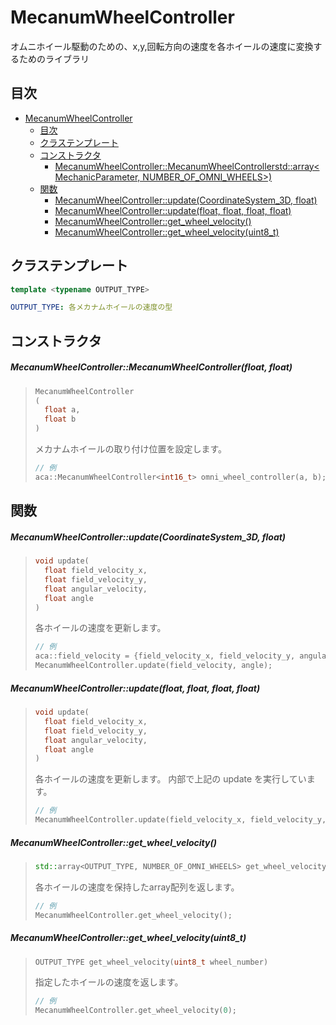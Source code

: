 # MecanumWheelController

オムニホイール駆動のための、x,y,回転方向の速度を各ホイールの速度に変換するためのライブラリ

## 目次
- [MecanumWheelController](#MecanumWheelController)
    - [目次](#目次)
    - [クラステンプレート](#クラステンプレート)
    - [コンストラクタ](#コンストラクタ)
        - [MecanumWheelController::MecanumWheelControllerstd::array<MechanicParameter, NUMBER_OF_OMNI_WHEELS>)](#MecanumWheelControllerMecanumWheelControllerstdarraymechanicparameter-number_of_omni_wheels)
    - [関数](#関数)
        - [MecanumWheelController::update(CoordinateSystem_3D<float>, float)](#MecanumWheelControllerupdatecoordinatesystem_3dfloat-float)
        - [MecanumWheelController::update(float, float, float, float)](#MecanumWheelControllerupdatefloat-float-float-float)
        - [MecanumWheelController::get_wheel_velocity()](#MecanumWheelControllerget_wheel_velocity)
        - [MecanumWheelController::get_wheel_velocity(uint8_t)](#MecanumWheelControllerget_wheel_velocityuint8_t)

## クラステンプレート
```c++
template <typename OUTPUT_TYPE>
```
```yaml
OUTPUT_TYPE: 各メカナムホイールの速度の型
```

## コンストラクタ

##### MecanumWheelController::MecanumWheelController(float, float)
> ```c++
> MecanumWheelController
> (
>   float a,
>   float b
> ) 
> ```
> メカナムホイールの取り付け位置を設定します。
> ```c++
> // 例
> aca::MecanumWheelController<int16_t> omni_wheel_controller(a, b);
> ```

## 関数

##### MecanumWheelController::update(CoordinateSystem_3D<float>, float)
> ```c++
> void update(
>   float field_velocity_x,
>   float field_velocity_y,
>   float angular_velocity,
>   float angle
> )
> ```
> 各ホイールの速度を更新します。
> ```c++
> // 例
> aca::field_velocity = {field_velocity_x, field_velocity_y, angular_velocity};
> MecanumWheelController.update(field_velocity, angle);
> ```

##### MecanumWheelController::update(float, float, float, float)
> ```c++
> void update(
>   float field_velocity_x,
>   float field_velocity_y,
>   float angular_velocity,
>   float angle
> )
> ```
> 各ホイールの速度を更新します。
> 内部で上記の update を実行しています。
> ```c++
> // 例
> MecanumWheelController.update(field_velocity_x, field_velocity_y, angular_velocity, angle);
> ```

##### MecanumWheelController::get_wheel_velocity()
> ```c++
> std::array<OUTPUT_TYPE, NUMBER_OF_OMNI_WHEELS> get_wheel_velocity()
> ```
> 各ホイールの速度を保持したarray配列を返します。
> ```c++
> // 例
> MecanumWheelController.get_wheel_velocity();
> ```

##### MecanumWheelController::get_wheel_velocity(uint8_t)
> ```c++
> OUTPUT_TYPE get_wheel_velocity(uint8_t wheel_number)
> ```
> 指定したホイールの速度を返します。
> ```c++
> // 例
> MecanumWheelController.get_wheel_velocity(0);
> ```